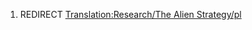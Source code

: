 1.  REDIRECT [Translation:Research/The Alien
    Strategy/pl](Translation:Research/The_Alien_Strategy/pl "wikilink")